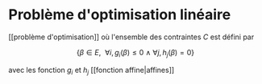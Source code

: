 # Problème d'optimisation linéaire

[[problème d'optimisation]] où l'ensemble des contraintes $C$ est défini par

$$
\{ \beta \in E,\ \ \forall i, g_i(\beta) \leq 0 \ \land\  \forall j, h_j(\beta) = 0 \}
$$

avec les fonction $g_i$ et $h_j$ [[fonction affine|affines]]

